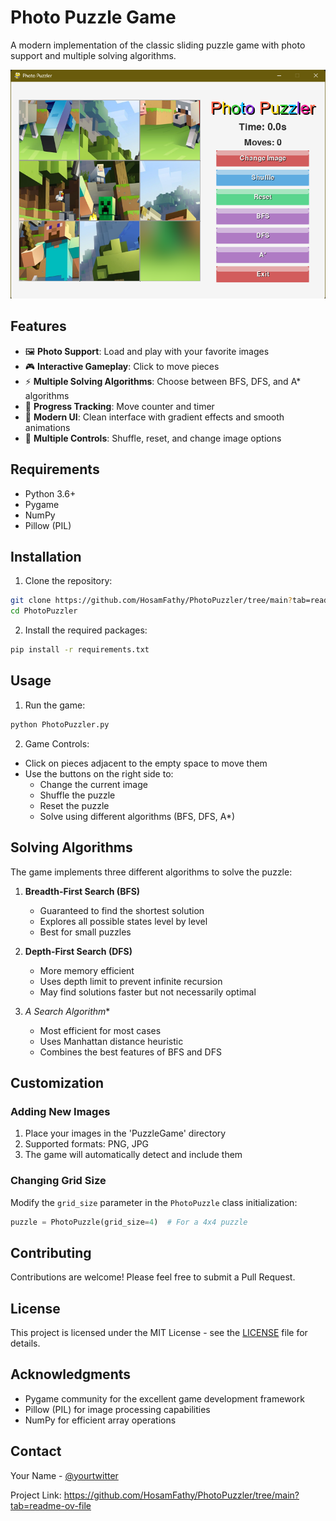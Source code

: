 # Photo Puzzle Game

A modern implementation of the classic sliding puzzle game with photo support and multiple solving algorithms.

![Game Screenshot](screenshot.png)

## Features

- 🖼️ **Photo Support**: Load and play with your favorite images
- 🎮 **Interactive Gameplay**: Click to move pieces
- ⚡ **Multiple Solving Algorithms**: Choose between BFS, DFS, and A* algorithms
- 🎯 **Progress Tracking**: Move counter and timer
- 🎨 **Modern UI**: Clean interface with gradient effects and smooth animations
- 🔄 **Multiple Controls**: Shuffle, reset, and change image options

## Requirements

- Python 3.6+
- Pygame
- NumPy
- Pillow (PIL)

## Installation

1. Clone the repository:
```bash
git clone https://github.com/HosamFathy/PhotoPuzzler/tree/main?tab=readme-ov-file
cd PhotoPuzzler
```

2. Install the required packages:
```bash
pip install -r requirements.txt
```

## Usage

1. Run the game:
```bash
python PhotoPuzzler.py
```

2. Game Controls:
- Click on pieces adjacent to the empty space to move them
- Use the buttons on the right side to:
  - Change the current image
  - Shuffle the puzzle
  - Reset the puzzle
  - Solve using different algorithms (BFS, DFS, A*)

## Solving Algorithms

The game implements three different algorithms to solve the puzzle:

1. **Breadth-First Search (BFS)**
   - Guaranteed to find the shortest solution
   - Explores all possible states level by level
   - Best for small puzzles

2. **Depth-First Search (DFS)**
   - More memory efficient
   - Uses depth limit to prevent infinite recursion
   - May find solutions faster but not necessarily optimal

3. **A* Search Algorithm**
   - Most efficient for most cases
   - Uses Manhattan distance heuristic
   - Combines the best features of BFS and DFS


## Customization

### Adding New Images
1. Place your images in the 'PuzzleGame' directory
2. Supported formats: PNG, JPG
3. The game will automatically detect and include them

### Changing Grid Size
Modify the `grid_size` parameter in the `PhotoPuzzle` class initialization:
```python
puzzle = PhotoPuzzle(grid_size=4)  # For a 4x4 puzzle
```

## Contributing

Contributions are welcome! Please feel free to submit a Pull Request.

## License

This project is licensed under the MIT License - see the [LICENSE](LICENSE) file for details.

## Acknowledgments

- Pygame community for the excellent game development framework
- Pillow (PIL) for image processing capabilities
- NumPy for efficient array operations

## Contact

Your Name - [@yourtwitter](https://twitter.com/yourtwitter)

Project Link: https://github.com/HosamFathy/PhotoPuzzler/tree/main?tab=readme-ov-file
